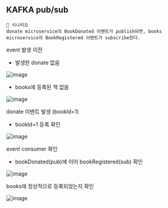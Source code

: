 
## KAFKA pub/sub

```
📑 시나리오
donate microservice의 BookDonated 이벤트가 publish되면, books microservice의 BookRegistered 이벤트가 subscribe한다.
```

event 발생 이전
- 발생한 donate 없음

![image](https://github.com/user-attachments/assets/97012543-d3f5-454f-9ad9-f0bf2d03790b)




- books에 등록된 책 없음


![image](https://github.com/user-attachments/assets/0334b722-07c6-4cef-9ef1-f8b6c2621a71)


donate 이벤트 발생 (bookId=1)

- bookId=1 등록 확인

![image](https://github.com/user-attachments/assets/30c890e0-a1a7-40eb-a26c-97f0c72a8ee7)


event consumer 확인

- bookDonated(pub)에 이어 bookRegistered(sub) 확인

![image](https://github.com/user-attachments/assets/4c5ae699-9e2b-4483-aa87-cdd55999a285)


books에 정상적으로 등록되었는지 확인

![image](https://github.com/user-attachments/assets/bdb2f370-f730-4069-9802-7124eb28806f)





